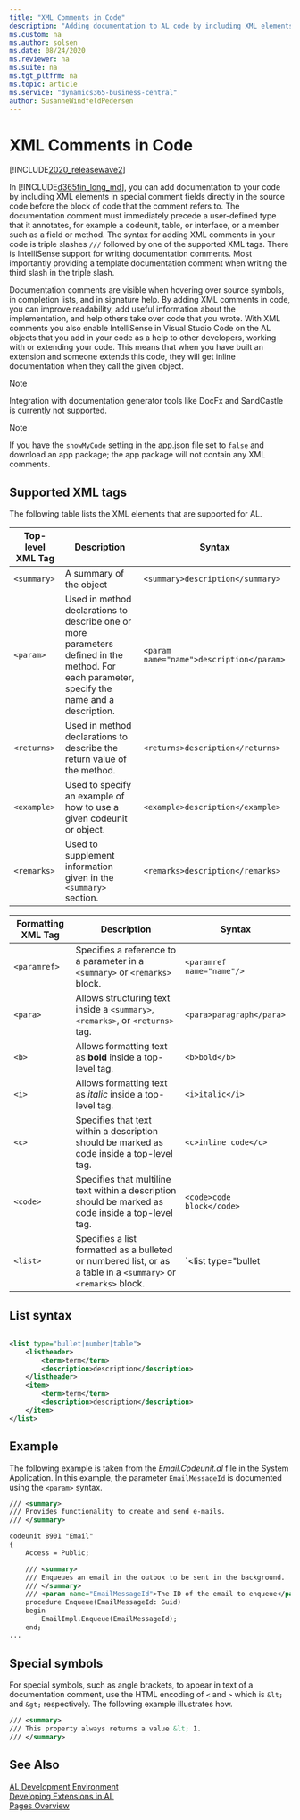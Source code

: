 ```yaml
---
title: "XML Comments in Code"
description: "Adding documentation to AL code by including XML elements in special syntax."
ms.custom: na
ms.author: solsen
ms.date: 08/24/2020
ms.reviewer: na
ms.suite: na
ms.tgt_pltfrm: na
ms.topic: article
ms.service: "dynamics365-business-central"
author: SusanneWindfeldPedersen
---
```


# XML Comments in Code

[!INCLUDE[2020_releasewave2](../includes/2020_releasewave2.md)]

In [!INCLUDE[d365fin_long_md](includes/d365fin_long_md.md)], you can add documentation to your code by including XML elements in special comment fields directly in the source code before the block of code that the comment refers to. The documentation comment must immediately precede a user-defined type that it annotates, for example a codeunit, table, or interface, or a member such as a field or method. The syntax for adding XML comments in your code is triple slashes `///` followed by one of the supported XML tags. There is IntelliSense support for writing documentation comments. Most importantly providing a template documentation comment when writing the third slash in the triple slash.

Documentation comments are visible when hovering over source symbols, in completion lists, and in signature help. By adding XML comments in code, you can improve readability, add useful information about the implementation, and help others take over code that you wrote. With XML comments you also enable IntelliSense in Visual Studio Code on the AL objects that you add in your code as a help to other developers, working with or extending your code. This means that when you have built an extension and someone extends this code, they will get inline documentation when they call the given object.

> [!NOTE]  
> Integration with documentation generator tools like DocFx and SandCastle is currently not supported.

> [!NOTE]  
> If you have the `showMyCode` setting in the app.json file set to `false` and download an app package; the app package will not contain any XML comments.

## Supported XML tags

The following table lists the XML elements that are supported for AL.

| Top-level XML Tag   | Description |Syntax|
|---------------------|-----------|---------|
|`<summary>`|A summary of the object|`<summary>description</summary>`|
|`<param>`  |Used in method declarations to describe one or more parameters defined in the method. For each parameter, specify the name and a description.|`<param name="name">description</param>`|
|`<returns>` |Used in method declarations to describe the return value of the method.|`<returns>description</returns>`|
|`<example>`|Used to specify an example of how to use a given codeunit or object.|`<example>description</example>`|
|`<remarks>`|Used to supplement information given in the `<summary>` section.|`<remarks>description</remarks>`|


| Formatting XML Tag   | Description |Syntax|
|----------------------|-----------|---------|
|`<paramref>`|Specifies a reference to a parameter in a `<summary>` or `<remarks>` block.|`<paramref name="name"/>`|
|`<para>`|Allows structuring text inside a `<summary>`, `<remarks>`, or `<returns>` tag.|`<para>paragraph</para>`|
|`<b>`|Allows formatting text as **bold** inside a top-level tag.|`<b>bold</b>`|
|`<i>`|Allows formatting text as *italic* inside a top-level tag.|`<i>italic</i>`|
|`<c>`|Specifies that text within a description should be marked as code inside a top-level tag.|`<c>inline code</c>`|
|`<code>`|Specifies that multiline text within a description should be marked as code inside a top-level tag.|`<code>code block</code>`|
|`<list>`|Specifies a list formatted as a bulleted or numbered list, or as a table in a `<summary>` or `<remarks>` block. |`<list type="bullet|number|table">`. See full [List syntax](devenv-xml-comments.md#list-syntax) below.|

## List syntax

```xml

<list type="bullet|number|table">
    <listheader>
        <term>term</term>
        <description>description</description>
    </listheader>
    <item>
        <term>term</term>
        <description>description</description>
    </item>
</list>
```

## Example

The following example is taken from the *Email.Codeunit.al* file in the System Application. In this example, the parameter `EmailMessageId` is documented using the `<param>` syntax.

```xml
/// <summary>
/// Provides functionality to create and send e-mails.
/// </summary>

codeunit 8901 "Email"
{
    Access = Public;

    /// <summary>
    /// Enqueues an email in the outbox to be sent in the background.
    /// </summary>
    /// <param name="EmailMessageId">The ID of the email to enqueue</param>
    procedure Enqueue(EmailMessageId: Guid)
    begin
        EmailImpl.Enqueue(EmailMessageId);
    end;
...

```

## Special symbols

For special symbols, such as angle brackets, to appear in text of a documentation comment, use the HTML encoding of `<` and `>` which is `&lt;` and `&gt;` respectively. The following example illustrates how.

```xml
/// <summary>
/// This property always returns a value &lt; 1.
/// </summary>
```

## See Also  

[AL Development Environment](devenv-reference-overview.md)  
[Developing Extensions in AL](devenv-dev-overview.md)  
[Pages Overview](devenv-pages-overview.md)  